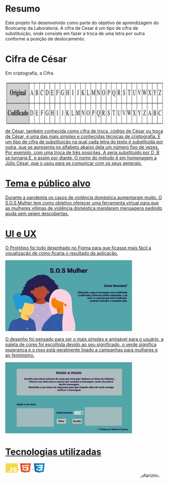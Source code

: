 # Resumo

Este projeto foi desenvolvido como parte do objetivo de aprendizagem do Bootcamp da Laboratoria. A cifra de Cesar é um tipo de cifra de substituição, onde consiste em fazer a troca de uma letra por outra conforme a posição de deslocamento.

# Cifra de César

  <p>Em criptografia, a Cifra <article> <nav>
  <a href="https://pt.wikipedia.org/wiki/Cifra_de_César">
  <img  alt="cifra" height="150"  src="src/img/cifracesar.jpg"></img>
  </nav></article> de César, também conhecida como cifra de troca, código de César ou troca de César, é uma das mais simples e conhecidas técnicas de criptografia. É um tipo de cifra de substituição na qual cada letra do texto é substituída por outra, que se apresenta no alfabeto abaixo dela um número fixo de vezes. Por exemplo, com uma troca de três posições, A seria substituído por D, B se tornaria E, e assim por diante. O nome do método é em homenagem a Júlio César, que o usou para se comunicar com os seus generais.</p>


# Tema e público alvo

Durante a pandemia os casos de violência doméstica aumentaram muito. O S.O.S Mulher tem como objetivo oferecer uma ferramenta virtual para que as mulheres vítimas de violência doméstica mandarem mensagens pedindo ajuda sem sejam descobertas.

# UI e UX

 <p>O Protótipo foi todo desenhado no Figma para que ficasse mais fácil a visualização de como ficaria o resultado da aplicação.</p>

 <img src="src/img/layoutone.png" alt="layout1" width="80%">

 <p>O desenho foi pensado para ser o mais simples e amigável para o usuário, a paleta de cores foi escolhida devido ao seu significado, o verde significa esperança e o roxo está geralmente ligado a campanhas para mulheres e ao feminismo.</p>
 
<img src="src/img/layouttwo.png" alt="layout2" width="80%">
 
 # Tecnologias utilizadas
 <article>
  <img align="center" alt="Mari-Js" height="30" width="40" src="https://raw.githubusercontent.com/devicons/devicon/master/icons/javascript/javascript-plain.svg">
  <img align="center" alt="Mari-HTML" height="30" width="40" src="https://raw.githubusercontent.com/devicons/devicon/master/icons/html5/html5-original.svg">
  <img align="center" alt="mari-CSS" height="30" width="40" src="https://raw.githubusercontent.com/devicons/devicon/master/icons/css3/css3-original.svg">
   </article>
   
   <footer>
  <nav>
  <a href="https://github.com/Marione-Tainara">
  <img align="right" alt="Marizinha1" height="150" style="border-radius:50px;" src="https://i.pinimg.com/originals/e8/61/6a/e8616a622c61f65bc65b6b0baabcc9ac.jpg"> 
  <nav>
  </footer>
